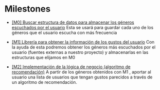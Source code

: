 # Milestones 

- [[M0] Buscar estructura de datos para almacenar los géneros escuchados por el usuario](https://github.com/fjromeero/MusicalFriends/milestone/1)
  Esta se usará para guardar cada uno de los géneros que el usuario escucha con más frecuencia

- [[M1] Librería para obtener la información de los gustos del usuario](https://github.com/fjromeero/MusicalFriends/milestone/2)
  Con la ayuda de esta podremos obtener los géneros más escuchados por el usuario (fuentes externas a nuestro proyecto) y almacenarlas en las estructuras que elijamos en   M0

- [[M2] Implementación de la lógica de negocio (algoritmo de recomendación)](https://github.com/fjromeero/MusicalFriends/milestone/3)
  A partir de los géneros obtenidos con M1 , aportar al usuario una lista de usuarios que tengan gustos parecidos a través de un algoritmo de recomendación.
